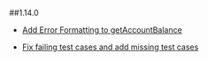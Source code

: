 ##1.14.0

+ [Add Error Formatting to getAccountBalance](https://github.com/ripple/ripple-rest-client/commit/d8169e36136715ad45efa3ec6bf7eaeb100f3990)

+ [Fix failing test cases and add missing test cases](https://github.com/ripple/ripple-rest-client/commit/7ffcfc42adf84b5cb32b21eb7419984c867a80cd)

